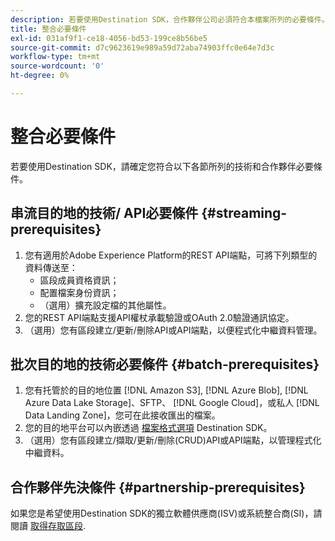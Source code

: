 ```yaml
---
description: 若要使用Destination SDK，合作夥伴公司必須符合本檔案所列的必要條件。
title: 整合必要條件
exl-id: 031af9f1-ce18-4056-bd53-199ce8b56be5
source-git-commit: d7c9623619e989a59d72aba74903ffc0e64e7d3c
workflow-type: tm+mt
source-wordcount: '0'
ht-degree: 0%

---
```


# 整合必要條件

若要使用Destination SDK，請確定您符合以下各節所列的技術和合作夥伴必要條件。

## 串流目的地的技術/ API必要條件 {#streaming-prerequisites}

1. 您有適用於Adobe Experience Platform的REST API端點，可將下列類型的資料傳送至：
   * 區段成員資格資訊；
   * 配置檔案身份資訊；
   * （選用）擴充設定檔的其他屬性。
2. 您的REST API端點支援API權杖承載驗證或OAuth 2.0驗證通訊協定。
3. （選用）您有區段建立/更新/刪除API或API端點，以便程式化中繼資料管理。

## 批次目的地的技術必要條件 {#batch-prerequisites}

1. 您有托管於的目的地位置 [!DNL Amazon S3], [!DNL Azure Blob], [!DNL Azure Data Lake Storage]、SFTP、 [!DNL Google Cloud]，或私人 [!DNL Data Landing Zone]，您可在此接收匯出的檔案。
2. 您的目的地平台可以內嵌透過 [檔案格式選項](/help/destinations/destination-sdk/server-and-file-configuration.md#file-configuration) Destination SDK。
3. （選用）您有區段建立/擷取/更新/刪除(CRUD)API或API端點，以管理程式化中繼資料。

## 合作夥伴先決條件 {#partnership-prerequisites}

如果您是希望使用Destination SDK的獨立軟體供應商(ISV)或系統整合商(SI)，請閱讀 [取得存取區段](./overview.md#get-access).
